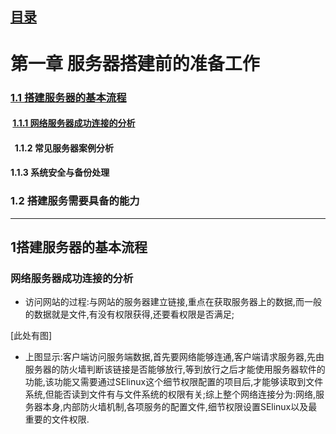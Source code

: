 ## [目录](https://github.com/Letitmiss/LinuxServer-learning)
# 第一章 服务器搭建前的准备工作   
### [1.1 搭建服务器的基本流程](#1搭建服务器的基本流程)  
####  [1.1.1 网络服务器成功连接的分析](#1网络服务器成功连接的分析)
####    1.1.2 常见服务器案例分析    
####    1.1.3 系统安全与备份处理    
### 1.2 搭建服务需要具备的能力    

-----------
## 1搭建服务器的基本流程








### 网络服务器成功连接的分析

* 访问网站的过程:与网站的服务器建立链接,重点在获取服务器上的数据,而一般的数据就是文件,有没有权限获得,还要看权限是否满足;

[此处有图]

* 上图显示:客户端访问服务端数据,首先要网络能够连通,客户端请求服务器,先由服务器的防火墙判断该链接是否能够放行,等到放行之后才能使用服务器软件的功能,该功能又需要通过SElinux这个细节权限配置的项目后,才能够读取到文件系统,但能否读到文件有与文件系统的权限有关;综上整个网络连接分为:网络,服务器本身,内部防火墙机制,各项服务的配置文件,细节权限设置SElinux以及最重要的文件权限.

###

